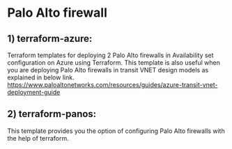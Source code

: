 # Palo Alto firewall

## 1) terraform-azure:
Terraform templates for deploying 2 Palo Alto firewalls in Availability set configuration on Azure using Terraform.
This template is also useful when you are deploying Palo Alto firewalls in transit VNET design models as explained in below link.
https://www.paloaltonetworks.com/resources/guides/azure-transit-vnet-deployment-guide

## 2) terraform-panos:
This template provides you the option of configuring Palo Alto firewalls with the help of terraform.
